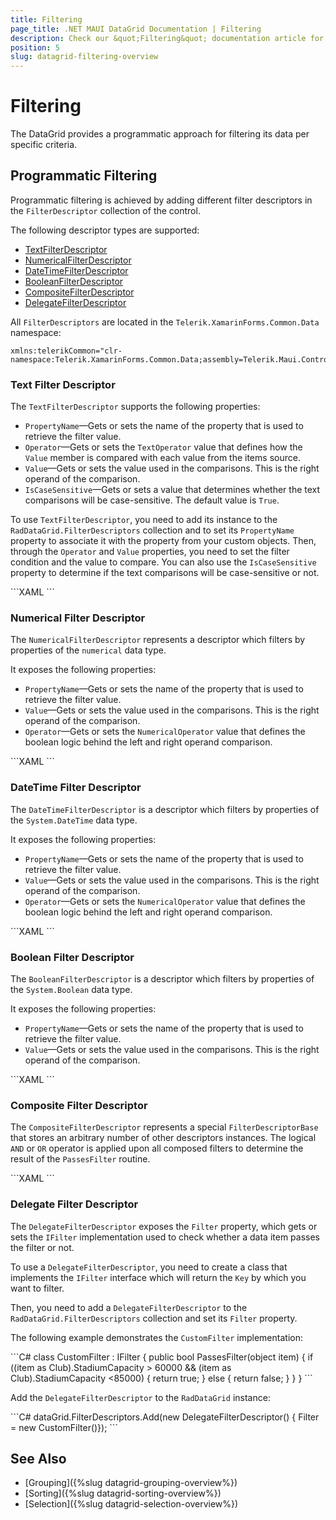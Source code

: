 ```yaml
---
title: Filtering
page_title: .NET MAUI DataGrid Documentation | Filtering
description: Check our &quot;Filtering&quot; documentation article for Telerik DataGrid for .NET MAUI control.
position: 5
slug: datagrid-filtering-overview
---
```


# Filtering

The DataGrid provides a programmatic approach for filtering its data per specific criteria.

## Programmatic Filtering

Programmatic filtering is achieved by adding different filter descriptors in the `FilterDescriptor` collection of the control.

The following descriptor types are supported:

* [TextFilterDescriptor](#text-filter-descriptor)
* [NumericalFilterDescriptor](#numerical-filter-descriptor)
* [DateTimeFilterDescriptor](#datetime-filter-descriptor)
* [BooleanFilterDescriptor](#boolean-filter-descriptor)
* [CompositeFilterDescriptor](#composite-filter-descriptor)
* [DelegateFilterDescriptor](#delegate-filter-descriptor)

All `FilterDescriptors` are located in the `Telerik.XamarinForms.Common.Data` namespace:

```XAML
xmlns:telerikCommon="clr-namespace:Telerik.XamarinForms.Common.Data;assembly=Telerik.Maui.Controls.Compatibility"
```

### Text Filter Descriptor

The `TextFilterDescriptor` supports the following properties:

* `PropertyName`&mdash;Gets or sets the name of the property that is used to retrieve the filter value.
* `Operator`&mdash;Gets or sets the `TextOperator` value that defines how the `Value` member is compared with each value from the items source.
* `Value`&mdash;Gets or sets the value used in the comparisons. This is the right operand of the comparison.
* `IsCaseSensitive`&mdash;Gets or sets a value that determines whether the text comparisons will be case-sensitive. The default value is `True`.

To use `TextFilterDescriptor`, you need to add its instance to the `RadDataGrid.FilterDescriptors` collection and to set its `PropertyName` property to associate it with the property from your custom objects. Then, through the `Operator` and `Value` properties, you need to set the filter condition and the value to compare. You can also use the `IsCaseSensitive` property to determine if the text comparisons will be case-sensitive or not.

<snippet id='datagrid-textfilterdescriptor-xaml'/>
```XAML
<telerikCommon:TextFilterDescriptor PropertyName="Country"
                             Operator="StartsWith"
                             IsCaseSensitive="False"
                             Value="En"/>
```

### Numerical Filter Descriptor

The `NumericalFilterDescriptor` represents a descriptor which filters by properties of the `numerical` data type.

It exposes the following properties:

* `PropertyName`&mdash;Gets or sets the name of the property that is used to retrieve the filter value.
* `Value`&mdash;Gets or sets the value used in the comparisons. This is the right operand of the comparison.
* `Operator`&mdash;Gets or sets the `NumericalOperator` value that defines the boolean logic behind the left and right operand comparison.

<snippet id='datagrid-numericalfilterdecsriptor-xaml'/>
```XAML
<telerikCommon:NumericalFilterDescriptor PropertyName="StadiumCapacity"
                                  Operator="IsLessThan"
                                  Value="80000"/>
```

### DateTime Filter Descriptor

The `DateTimeFilterDescriptor` is a descriptor which filters by properties of the `System.DateTime` data type.

It exposes the following properties:

* `PropertyName`&mdash;Gets or sets the name of the property that is used to retrieve the filter value.
* `Value`&mdash;Gets or sets the value used in the comparisons. This is the right operand of the comparison.
* `Operator`&mdash;Gets or sets the `NumericalOperator` value that defines the boolean logic behind the left and right operand comparison.

<snippet id='datagrid-datetimefilterdescriptor-xaml'/>
```XAML
<telerikCommon:DateTimeFilterDescriptor PropertyName="Established"
                                 Operator="IsLessThan"
                                 Value="1900/01/01"/>
```

### Boolean Filter Descriptor

The `BooleanFilterDescriptor` is a descriptor which filters by properties of the `System.Boolean` data type.

It exposes the following properties:

* `PropertyName`&mdash;Gets or sets the name of the property that is used to retrieve the filter value.
* `Value`&mdash;Gets or sets the value used in the comparisons. This is the right operand of the comparison.

<snippet id='datagrid-booleanfilterdescriptor-xaml'/>
```XAML
<telerikCommon:BooleanFilterDescriptor PropertyName="IsChampion"
                                Value="true"/>
```

### Composite Filter Descriptor

The `CompositeFilterDescriptor` represents a special `FilterDescriptorBase` that stores an arbitrary number of other descriptors instances. The logical `AND` or `OR` operator is applied upon all composed filters to determine the result of the `PassesFilter` routine.

<snippet id='datagrid-compositefilterdescriptor-xaml'/>
```XAML
<telerikCommon:CompositeFilterDescriptor Operator="And">
	<telerikCommon:CompositeFilterDescriptor.Descriptors>
		<telerikCommon:NumericalFilterDescriptor PropertyName="StadiumCapacity"
                                          Operator="IsGreaterThan"
                                          Value="55000"/>
			<telerikCommon:NumericalFilterDescriptor PropertyName="StadiumCapacity"
                                              Operator="IsLessThan"
                                              Value="85000"/>
	</telerikCommon:CompositeFilterDescriptor.Descriptors>
</telerikCommon:CompositeFilterDescriptor>
```

### Delegate Filter Descriptor

The `DelegateFilterDescriptor` exposes the `Filter` property, which gets or sets the `IFilter` implementation used to check whether a data item passes the filter or not.

To use a `DelegateFilterDescriptor`, you need to create a class that implements the `IFilter` interface which will return the `Key` by which you want to filter.

Then, you need to add a `DelegateFilterDescriptor` to the `RadDataGrid.FilterDescriptors` collection and set its `Filter` property.

The following example demonstrates the `CustomFilter` implementation:

<snippet id='datagrid-delegatefilterdescriptor-csharp'/>
```C#
class CustomFilter : IFilter
{
	public bool PassesFilter(object item)
 	{
		if ((item as Club).StadiumCapacity > 60000 && (item as Club).StadiumCapacity <85000)
        {
			return true;
        }
        else
        {
			return false;
        }
	}
}
```

Add the `DelegateFilterDescriptor` to the `RadDataGrid` instance:

<snippet id='datagrid-delegatefilterdescriptor-added'/>
```C#
dataGrid.FilterDescriptors.Add(new DelegateFilterDescriptor() { Filter = new CustomFilter()});
```

## See Also

- [Grouping]({%slug datagrid-grouping-overview%})
- [Sorting]({%slug datagrid-sorting-overview%})
- [Selection]({%slug datagrid-selection-overview%})
